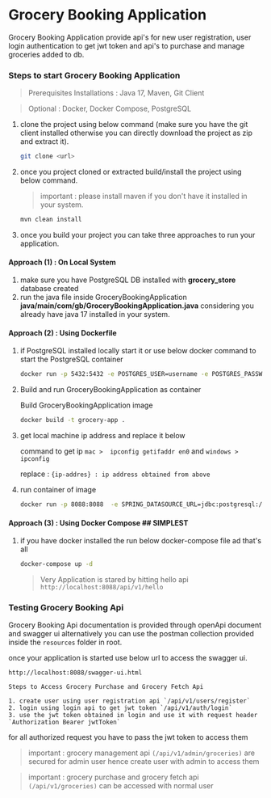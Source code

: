 # Grocery Booking Application

Grocery Booking Application provide api's for new user registration,
user login authentication to get jwt token and api's to purchase and manage
 groceries added to db.

### Steps to start Grocery Booking Application

> Prerequisites Installations :  Java 17, Maven, Git Client  

> Optional : Docker, Docker Compose, PostgreSQL

1. clone the project using below command (make sure you have the git client installed otherwise you can directly download the project as zip and extract it).

    ```bash 
    git clone <url>

2. once you project cloned or extracted build/install the project using below command.

   >  important : please install maven if you don't have it installed in your system.

    ```bash
   mvn clean install 

3. once you build your project you can take three approaches to run your application.

#### Approach (1) : On Local System
1. make sure you have PostgreSQL DB installed with **grocery_store** database created
2. run the java file inside GroceryBookingApplication **java/main/com/gb/GroceryBookingApplication.java** considering you already have java 17 installed in your system.


#### Approach (2) : Using Dockerfile
1. if PostgreSQL installed locally start it or use below docker command to start the PostgreSQL container

    ```bash
    docker run -p 5432:5432 -e POSTGRES_USER=username -e POSTGRES_PASSWORD=password -e POSTGRES_DB=grocery_store postgres:latest 

2. Build and run GroceryBookingApplication as container

    Build GroceryBookingApplication image

    ```bash
    docker build -t grocery-app .
    ```
3. get local machine ip address and replace it below
    
    command to get ip `mac >  ipconfig getifaddr en0` and
    `windows >  ipconfig`

    replace : `{ip-addres} : ip address obtained from above`

4. run container of image

    ```bash
    docker run -p 8088:8088  -e SPRING_DATASOURCE_URL=jdbc:postgresql://{ip-addres}:5432/grocery_store  -e SPRING_DATASOURCE_USERNAME=username -e  SPRING_DATASOURCE_PASSWORD=password grocery-app
    ```
#### Approach (3) : Using Docker Compose ## SIMPLEST

1. if you have docker installed the run below docker-compose file ad that's all

    ```bash
   docker-compose up -d
   ```
      
   > Very Application is stared by hitting hello api `http://localhost:8088/api/v1/hello`

### Testing Grocery Booking Api

 Grocery Booking Api documentation is provided through openApi document and swagger ui alternatively you can use the postman collection provided inside the `resources` folder in root.
 
 once your application is started use below url to access the swagger ui.
   ```
   http://localhost:8088/swagger-ui.html
   ```
   ```
   Steps to Access Grocery Purchase and Grocery Fetch Api
   
   1. create user using user registration api `/api/v1/users/register`
   2. login using login api to get jwt token `/api/v1/auth/login`
   3. use the jwt token obtained in login and use it with request header `Authorization Bearer jwtToken`
   ```

for all authorized request you have to pass the jwt token to access them

> important : grocery management api `(/api/v1/admin/groceries)` are secured for admin user hence create user with admin to access them

> important : grocery purchase and grocery fetch api `(/api/v1/groceries)`  can be accessed with normal user
